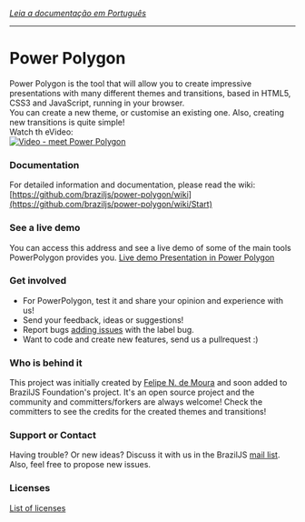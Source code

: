 *[Leia a documentação em Português](https://github.com/braziljs/power-polygon/blob/master/README-pt.md)*

---
# Power Polygon
Power Polygon is the tool that will allow you to create impressive presentations with many different themes and transitions, based in HTML5, CSS3 and JavaScript, running in your browser.<br/>
You can create a new theme, or customise an existing one. Also, creating new transitions is quite simple!<br/>
Watch th eVideo:<br/>
<a href="http://www.youtube.com/watch?v=oZIvKOCDvus" target="_blank">
![Video - meet Power Polygon](http://i4.ytimg.com/vi/oZIvKOCDvus/mqdefault.jpg)
</a>


### Documentation
For detailed information and documentation, please read the wiki:
[https://github.com/braziljs/power-polygon/wiki](https://github.com/braziljs/power-polygon/wiki/Start)

### See a live demo
You can access this address and see a live demo of some of the main tools PowerPolygon provides you.
[Live demo Presentation in Power Polygon](http://felipenmoura.org/talks/meet-ppw/)

### Get involved
* For PowerPolygon, test it and share your opinion and experience with us!
* Send your feedback, ideas or suggestions!
* Report bugs [adding issues](https://github.com/braziljs/power-polygon/issues?milestone=2&state=open) with the label bug.
* Want to code and create new features, send us a pullrequest :)

### Who is behind it
This project was initially created by [Felipe N. de Moura](http://felipenmoura.org) and soon added to BrazilJS Foundation's project. It's an open source project and the community and committers/forkers are always welcome!
Check the committers to see the credits for the created themes and transitions!

### Support or Contact
Having trouble? Or new ideas? Discuss it with us in the BrazilJS [mail list](https://groups.google.com/forum/?fromgroups#!forum/braziljs-foundation). Also, feel free to propose new issues.

### Licenses
[List of licenses](https://github.com/braziljs/power-polygon/tree/master/ppw/_licenses)
